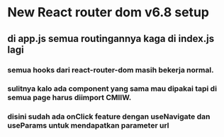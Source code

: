 # New React router dom v6.8 setup

## di app.js semua routingannya kaga di index.js lagi

### semua hooks dari react-router-dom masih bekerja normal.

### sulitnya kalo ada component yang sama mau dipakai tapi di semua page harus diimport CMIIW.

### disini sudah ada onClick feature dengan useNavigate dan useParams untuk mendapatkan parameter url
